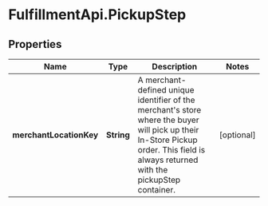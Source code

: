 # FulfillmentApi.PickupStep

## Properties
Name | Type | Description | Notes
------------ | ------------- | ------------- | -------------
**merchantLocationKey** | **String** | A merchant-defined unique identifier of the merchant&#x27;s store where the buyer will pick up their In-Store Pickup order. This field is always returned with the pickupStep container. | [optional] 
